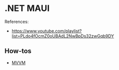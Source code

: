 # .NET MAUI

References:

* https://www.youtube.com/playlist?list=PLdo4fOcmZ0oUBAdL2NwBpDs32zwGqb9DY

## How-tos

* [MVVM](./mvvm.md)

